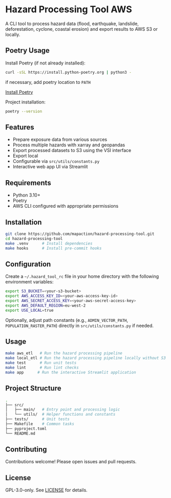 # Hazard Processing Tool AWS

A CLI tool to process hazard data (flood, earthquake,
landslide, deforestation, cyclone, coastal erosion)
and export results to AWS S3 or locally.

## Poetry Usage

Install Poetry (if not already installed):

```bash
curl -sSL https://install.python-poetry.org | python3 -
```

if necessary, add poetry location to `PATH`

[Install Poetry](docs/hazard-tool-wsl-setup.md#3-install-poetry)

Project installation:

```bash
poetry --version
```

## Features

- Prepare exposure data from various sources
- Process multiple hazards with xarray and geopandas
- Export processed datasets to S3 using the VSI interface
- Export local
- Configurable via `src/utils/constants.py`
- Interactive web app UI via Streamlit

## Requirements

- Python 3.10+
- Poetry
- AWS CLI configured with appropriate permissions

## Installation

```bash
git clone https://github.com/mapaction/hazard-processing-tool.git
cd hazard-processing-tool
make .venv      # Install dependencies
make hooks      # Install pre-commit hooks
```

## Configuration

Create a `~/.hazard_tool_rc` file in your home directory
with the following environment variables:

```bash
export S3_BUCKET=<your-s3-bucket>
export AWS_ACCESS_KEY_ID=<your-aws-access-key-id>
export AWS_SECRET_ACCESS_KEY=<your-aws-secret-access-key>
export AWS_DEFAULT_REGION=eu-west-2
export USE_LOCAL=true
```

Optionally, adjust path constants (e.g., `ADMIN_VECTOR_PATH`, `POPULATION_RASTER_PATH`)
directly in `src/utils/constants.py` if needed.

## Usage

```bash
make aws_etl   # Run the hazard processing pipeline
make local_etl # Run the hazard processing pipeline locally without S3
make test      # Run unit tests
make lint      # Run lint checks
make app      # Run the interactive Streamlit application
```

## Project Structure

```bash
.
├── src/
│   ├── main/   # Entry point and processing logic
│   └── utils/  # Helper functions and constants
├── tests/      # Unit tests
├── Makefile    # Common tasks
├── pyproject.toml
└── README.md
```

## Contributing

Contributions welcome! Please open issues and pull requests.

## License

GPL-3.0-only. See [LICENSE](LICENSE) for details.
